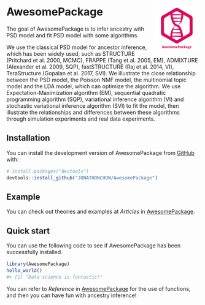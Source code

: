 
<!-- README.md is generated from README.Rmd. Please edit that file -->

# AwesomePackage <img src="man/figures/logo.png" align="right" alt="" width="120" />

<!-- badges: start -->
<!-- badges: end -->

The goal of AwesomePackage is to infer ancestry with PSD model and fit
PSD model with some algorithms.

We use the classical PSD model for ancestor inference, which has been
widely used, such as STRUCTURE (Pritchard et al. 2000, MCMC), FRAPPE
(Tang et al. 2005, EM), ADMIXTURE (Alexander et al. 2009, SQP),
fastSTRUCTURE (Raj et al. 2014, VI), TeraStructure (Gopalan et al. 2017,
SVI). We illustrate the close relationship between the PSD model, the
Poisson NMF model, the multinomial topic model and the LDA model, which
can optimize the algorithm. We use Expectation-Maximization algorithm
(EM), sequential quadratic programming algorithm (SQP), variational
inference algorithm (VI) and stochastic variational inference algorithm
(SVI) to fit the model, then illustrate the relationships and
differences between these algorithms through simulation experiments and
real data experiments.

## Installation

You can install the development version of AwesomePackage from
[GitHub](https://github.com/) with:

``` r
# install.packages("devtools")
devtools::install_github("JONATHONCHOW/AwesomePackage")
```

## Example

You can check out theories and examples at *Articles* in
[AwesomePackage](https://jonathonchow.github.io/AwesomePackage/).

## Quick start

You can use the following code to see if AwesomePackage has been
successfully installed.

``` r
library(AwesomePackage)
hello_world()
#> [1] "Data science is fantastic!"
```

You can refer to *Reference* in
[AwesomePackage](https://jonathonchow.github.io/AwesomePackage/) for the
use of functions, and then you can have fun with ancestry inference!
